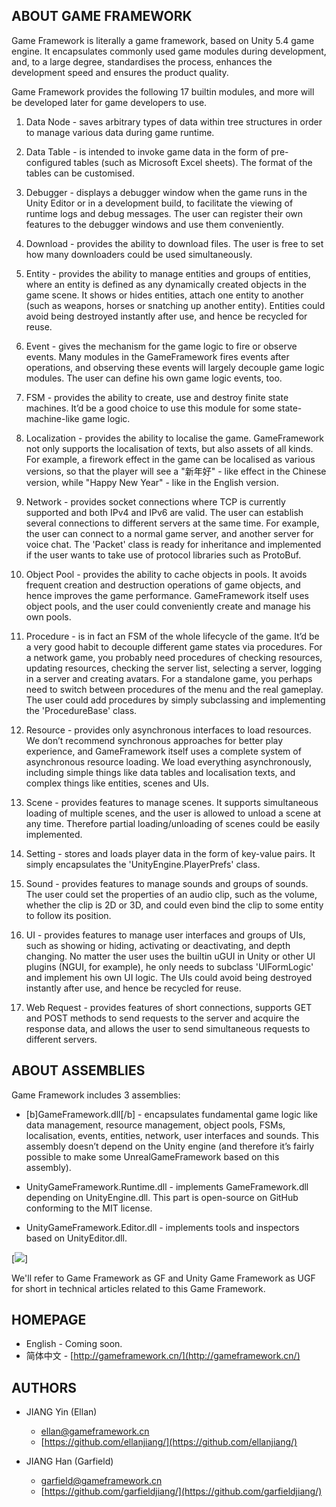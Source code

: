 ## ABOUT GAME FRAMEWORK

Game Framework is literally a game framework, based on Unity 5.4 game engine. It encapsulates commonly used game modules during development, and, to a large degree, standardises the process, enhances the development speed and ensures the product quality.

Game Framework provides the following 17 builtin modules, and more will be developed later for game developers to use.

1. Data Node - saves arbitrary types of data within tree structures in order to manage various data during game runtime.

2. Data Table - is intended to invoke game data in the form of pre-configured tables (such as Microsoft Excel sheets). The format of the tables can be customised.

3. Debugger - displays a debugger window when the game runs in the Unity Editor or in a development build, to facilitate the viewing of runtime logs and debug messages. The user can register their own features to the debugger windows and use them conveniently.

4. Download - provides the ability to download files. The user is free to set how many downloaders could be used simultaneously.

5. Entity - provides the ability to manage entities and groups of entities, where an entity is defined as any dynamically created objects in the game scene. It shows or hides entities, attach one entity to another (such as weapons, horses or snatching up another entity). Entities could avoid being destroyed instantly after use, and hence be recycled for reuse.

6. Event - gives the mechanism for the game logic to fire or observe events. Many modules in the GameFramework fires events after operations, and observing these events will largely decouple game logic modules. The user can define his own game logic events, too.

7. FSM - provides the ability to create, use and destroy finite state machines. It’d be a good choice to use this module for some state-machine-like game logic.

8. Localization - provides the ability to localise the game. GameFramework not only supports the localisation of texts, but also assets of all kinds. For example, a firework effect in the game can be localised as various versions, so that the player will see a "新年好" - like effect in the Chinese version, while "Happy New Year" - like in the English version.

9. Network - provides socket connections where TCP is currently supported and both IPv4 and IPv6 are valid. The user can establish several connections to different servers at the same time. For example, the user can connect to a normal game server, and another server for voice chat. The 'Packet' class is ready for inheritance and implemented if the user wants to take use of protocol libraries such as ProtoBuf.

10. Object Pool - provides the ability to cache objects in pools. It avoids frequent creation and destruction operations of game objects, and hence improves the game performance. GameFramework itself uses object pools, and the user could conveniently create and manage his own pools.

11. Procedure - is in fact an FSM of the whole lifecycle of the game. It’d be a very good habit to decouple different game states via procedures. For a network game, you probably need procedures of checking resources, updating resources, checking the server list, selecting a server, logging in a server and creating avatars. For a standalone game, you perhaps need to switch between procedures of the menu and the real gameplay. The user could add procedures by simply subclassing and implementing the 'ProcedureBase' class.

12. Resource - provides only asynchronous interfaces to load resources. We don’t recommend synchronous approaches for better play experience, and GameFramework itself uses a complete system of asynchronous resource loading. We load everything asynchronously, including simple things like data tables and localisation texts, and complex things like entities, scenes and UIs.

13. Scene - provides features to manage scenes. It supports simultaneous loading of multiple scenes, and the user is allowed to unload a scene at any time. Therefore partial loading/unloading of scenes could be easily implemented.

14. Setting - stores and loads player data in the form of key-value pairs. It simply encapsulates the 'UnityEngine.PlayerPrefs' class.

15. Sound - provides features to manage sounds and groups of sounds. The user could set the properties of an audio clip, such as the volume, whether the clip is 2D or 3D, and could even bind the clip to some entity to follow its position.

16. UI - provides features to manage user interfaces and groups of UIs, such as showing or hiding, activating or deactivating, and depth changing. No matter the user uses the builtin uGUI in Unity or other UI plugins (NGUI, for example), he only needs to subclass 'UIFormLogic' and implement his own UI logic. The UIs could avoid being destroyed instantly after use, and hence be recycled for reuse.

17. Web Request - provides features of short connections, supports GET and POST methods to send requests to the server and acquire the response data, and allows the user to send simultaneous requests to different servers.

## ABOUT ASSEMBLIES

Game Framework includes 3 assemblies:

- [b]GameFramework.dll[/b] - encapsulates fundamental game logic like data management, resource management, object pools, FSMs, localisation, events, entities, network, user interfaces and sounds. This assembly doesn’t depend on the Unity engine (and therefore it’s fairly possible to make some UnrealGameFramework based on this assembly).

- UnityGameFramework.Runtime.dll - implements GameFramework.dll depending on UnityEngine.dll. This part is open-source on GitHub conforming to the MIT license.

- UnityGameFramework.Editor.dll - implements tools and inspectors based on UnityEditor.dll.

[<img src="http://gameframework.cn/wp-content/uploads/2016/04/Game-Framework.png">]

We'll refer to Game Framework as GF and Unity Game Framework as UGF for short in technical articles related to this Game Framework.

## HOMEPAGE

- English - Coming soon.
- 简体中文 - [http://gameframework.cn/](http://gameframework.cn/)

## AUTHORS

- JIANG Yin (Ellan)
  - ellan@gameframework.cn
  - [https://github.com/ellanjiang/](https://github.com/ellanjiang/)

- JIANG Han (Garfield)
  - garfield@gameframework.cn
  - [https://github.com/garfieldjiang/](https://github.com/garfieldjiang/)
